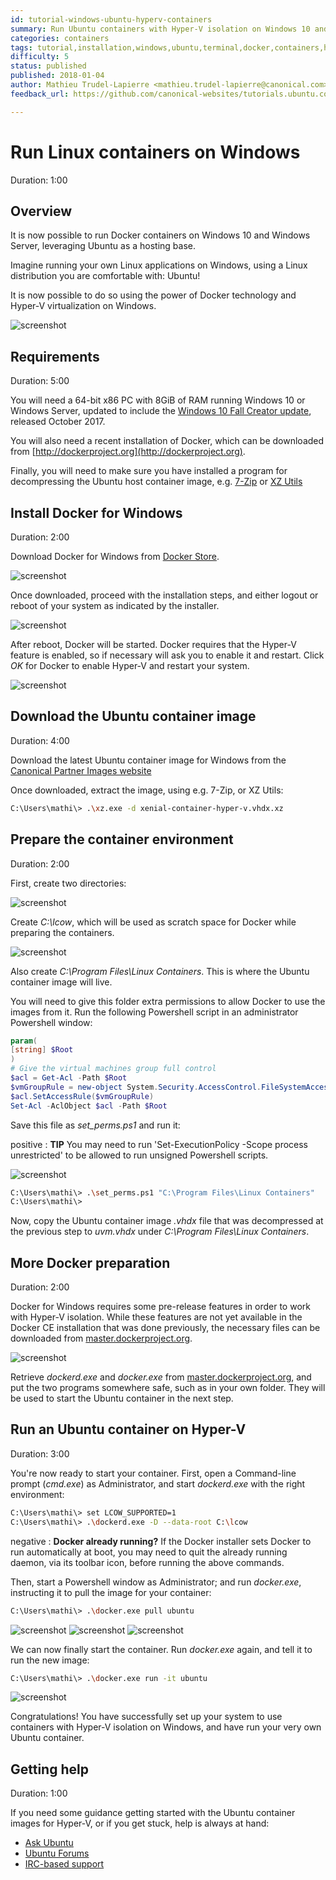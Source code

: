 ```yaml
---
id: tutorial-windows-ubuntu-hyperv-containers
summary: Run Ubuntu containers with Hyper-V isolation on Windows 10 and Windows Server.
categories: containers
tags: tutorial,installation,windows,ubuntu,terminal,docker,containers,hyper-v
difficulty: 5
status: published
published: 2018-01-04
author: Mathieu Trudel-Lapierre <mathieu.trudel-lapierre@canonical.com>
feedback_url: https://github.com/canonical-websites/tutorials.ubuntu.com/issues

---
```


# Run Linux containers on Windows
Duration: 1:00

## Overview

It is now possible to run Docker containers on Windows 10 and Windows Server, leveraging Ubuntu as a hosting base.

Imagine running your own Linux applications on Windows, using a Linux distribution you are comfortable with: Ubuntu!

It is now possible to do so using the power of Docker technology and Hyper-V virtualization on Windows.

![screenshot](images/docker-run-it-ubuntu.png)


## Requirements
Duration: 5:00

You will need a 64-bit x86 PC with 8GiB of RAM running Windows 10 or Windows Server, updated to include the [Windows 10 Fall Creator update][win10fall], released October 2017.
 
You will also need a recent installation of Docker, which can be downloaded from [http://dockerproject.org](http://dockerproject.org).

Finally, you will need to make sure you have installed a program for decompressing the Ubuntu host container image, e.g. [7-Zip](http://7-zip.org/) or [XZ Utils](https://tukaani.org/xz/)

## Install Docker for Windows
Duration: 2:00

Download Docker for Windows from [Docker Store](https://store.docker.com/editions/community/docker-ce-desktop-windows).

![screenshot](images/install-docker.png)

Once downloaded, proceed with the installation steps, and either logout or reboot of your system as indicated by the installer.

![screenshot](images/installing-docker.png)

After reboot, Docker will be started. Docker requires that the Hyper-V feature is enabled, so if necessary will ask you to enable it and restart. Click *OK* for Docker to enable Hyper-V and restart your system.

![screenshot](images/enabling-hyperv.png)

## Download the Ubuntu container image
Duration: 4:00

Download the latest Ubuntu container image for Windows from the [Canonical Partner Images website](https://partner-images.canonical.com/hyper-v/linux-containers/xenial/current/)

Once downloaded, extract the image, using e.g. 7-Zip, or XZ Utils:
```bash
C:\Users\mathi\> .\xz.exe -d xenial-container-hyper-v.vhdx.xz
```

## Prepare the container environment
Duration: 2:00

First, create two directories:

![screenshot](images/create-folder.png)

Create *C:\lcow*, which will be used as scratch space for Docker while preparing the containers.

![screenshot](images/create-lcow-folder.png)

Also create *C:\Program Files\Linux Containers*. This is where the Ubuntu container image will live.

You will need to give this folder extra permissions to allow Docker to use the images from it.  Run the following Powershell script in an administrator Powershell window:

```powershell
param(
[string] $Root
)
# Give the virtual machines group full control
$acl = Get-Acl -Path $Root
$vmGroupRule = new-object System.Security.AccessControl.FileSystemAccessRule("NT VIRTUAL MACHINE\Virtual Machines", "FullControl","ContainerInherit,ObjectInherit", "None", "Allow")
$acl.SetAccessRule($vmGroupRule)
Set-Acl -AclObject $acl -Path $Root
```

Save this file as *set_perms.ps1* and run it:

positive
: **TIP** You may need to run 'Set-ExecutionPolicy -Scope process unrestricted' to be allowed to run unsigned Powershell scripts.

![screenshot](images/ps-executionpolicy.png)

```bash
C:\Users\mathi\> .\set_perms.ps1 "C:\Program Files\Linux Containers"
C:\Users\mathi\>
```

Now, copy the Ubuntu container image *.vhdx* file that was decompressed at the previous step to *uvm.vhdx* under *C:\Program Files\Linux Containers*.


## More Docker preparation
Duration: 2:00

Docker for Windows requires some pre-release features in order to work with Hyper-V isolation. While these features are not yet available in the Docker CE installation that was done previously, the necessary files can be downloaded from [master.dockerproject.org](https://master.dockerproject.org).

![screenshot](images/docker-master.png)

Retrieve *dockerd.exe* and *docker.exe* from [master.dockerproject.org](https://master.dockerproject.org), and put the two programs somewhere safe, such as in your own folder. They will be used to start the Ubuntu container in the next step.


## Run an Ubuntu container on Hyper-V
Duration: 3:00

You're now ready to start your container. First, open a Command-line prompt (*cmd.exe*) as Administrator, and start *dockerd.exe* with the right environment:

```bash
C:\Users\mathi\> set LCOW_SUPPORTED=1
C:\Users\mathi\> .\dockerd.exe -D --data-root C:\lcow
```

negative
: **Docker already running?**
If the Docker installer sets Docker to run automatically at boot, you may need to quit the already running daemon, via its toolbar icon, before running the above commands.

Then, start a Powershell window as Administrator; and run *docker.exe*, instructing it to pull the image for your container:

```bash
C:\Users\mathi\> .\docker.exe pull ubuntu
```

![screenshot](images/docker-pull-ubuntu.png)
![screenshot](images/docker-pull-ubuntu-progress.png)
![screenshot](images/docker-pull-ubuntu-progress2.png)

We can now finally start the container. Run *docker.exe* again, and tell it to run the new image:

```bash
C:\Users\mathi\> .\docker.exe run -it ubuntu
```

![screenshot](images/docker-run-it-ubuntu.png)

Congratulations! You have successfully set up your system to use containers with Hyper-V isolation on Windows, and have run your very own Ubuntu container.

## Getting help
Duration: 1:00

If you need some guidance getting started with the Ubuntu container images for Hyper-V, or if you get stuck, help is always at hand:

* [Ask Ubuntu][askubuntu]
* [Ubuntu Forums][forums]
* [IRC-based support][ubuntuirc]

<!-- LINKS -->
[msubuntu]: https://www.microsoft.com/en-us/store/p/ubuntu/9nblggh4msv6
[getstartedcli]: https://help.ubuntu.com/community/UsingTheTerminal
[windowsinsider]: https://insider.windows.com/en-us/
[storelink]: ms-windows-store://pdp/?productid=9NBLGGH4MSV6&referrer=unistoreweb&scenario=click&webig=11a9a85f-44f0-4cf5-ac1f-d9e148f2c23b&muid=01A3F9D8DEC2605B1426F331DF03617B
[win10fall]: https://support.microsoft.com/en-gb/help/4028685/windows-10-get-the-fall-creators-update 
[askubuntu]: https://askubuntu.com/
[forums]: https://ubuntuforums.org/
[ubuntuirc]: https://wiki.ubuntu.com/IRC/ChannelList
